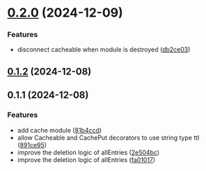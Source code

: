 # [0.2.0](https://github.com/MAXLZ1/nestjs-cacheable/compare/v0.1.2...v0.2.0) (2024-12-09)


### Features

* disconnect cacheable when module is destroyed ([db2ce03](https://github.com/MAXLZ1/nestjs-cacheable/commit/db2ce03ddbc22cdf499b12aea62b2b84970bc1a1))



## [0.1.2](https://github.com/MAXLZ1/nestjs-cacheable/compare/v0.1.1...v0.1.2) (2024-12-08)



## 0.1.1 (2024-12-08)


### Features

* add cache module ([81b4ccd](https://github.com/MAXLZ1/nestjs-cacheable/commit/81b4ccd4f9459ba6ef6f3934c50babf14b5ab38c))
* allow Cacheable and CachePut decorators to use string type ttl ([891ce95](https://github.com/MAXLZ1/nestjs-cacheable/commit/891ce95fa3294d4290223fe408af7cdf1f95fbdb))
* improve the deletion logic of allEntries ([2e504bc](https://github.com/MAXLZ1/nestjs-cacheable/commit/2e504bce274320b9d3a4f239812d01ab58ca427d))
* improve the deletion logic of allEntries ([fa01017](https://github.com/MAXLZ1/nestjs-cacheable/commit/fa01017db2fe189f4f6574e89744e48784e2d16e))



